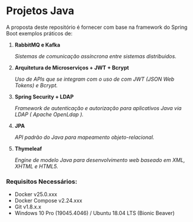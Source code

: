 # Projetos Java

A proposta deste repositório é fornecer com base na framework do Spring Boot exemplos práticos de:

1. **RabbitMQ e Kafka**

    _Sistemas de comunicação assíncrona entre sistemas distribuidos._

2. **Arquitetura de Microserviços + JWT + Bcrypt**

    _Uso de APIs que se integram com o uso de com JWT (JSON Web Tokens) e Bcrypt._

3. **Spring Security + LDAP**

    _Framework de autenticação e autorização para aplicativos Java via LDAP ( Apache OpenLdap )._

4. **JPA**

    _API padrão do Java para mapeamento objeto-relacional._

5. **Thymeleaf**

    _Engine de modelo Java para desenvolvimento web baseado em XML, XHTML e HTML5._

### Requisitos Necessários:

- Docker v25.0.xxx
- Docker Compose v2.24.xxx
- Git v1.8.x.x
- Windows 10 Pro (19045.4046) / Ubuntu 18.04 LTS (Bionic Beaver)